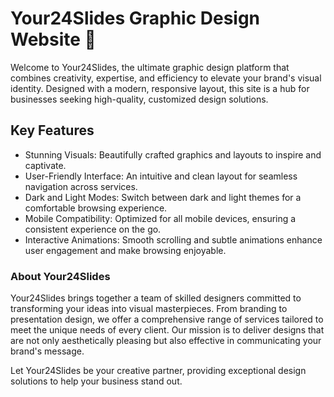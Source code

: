 # Your24Slides Graphic Design Website 🎨

Welcome to Your24Slides, the ultimate graphic design platform that combines creativity, expertise, and efficiency to elevate your brand's visual identity. Designed with a modern, responsive layout, this site is a hub for businesses seeking high-quality, customized design solutions.

## Key Features

- Stunning Visuals: Beautifully crafted graphics and layouts to inspire and captivate.
- User-Friendly Interface: An intuitive and clean layout for seamless navigation across services.
- Dark and Light Modes: Switch between dark and light themes for a comfortable browsing experience.
- Mobile Compatibility: Optimized for all mobile devices, ensuring a consistent experience on the go.
- Interactive Animations: Smooth scrolling and subtle animations enhance user engagement and make browsing enjoyable.

### About Your24Slides

Your24Slides brings together a team of skilled designers committed to transforming your ideas into visual masterpieces. From branding to presentation design, we offer a comprehensive range of services tailored to meet the unique needs of every client. Our mission is to deliver designs that are not only aesthetically pleasing but also effective in communicating your brand's message.

Let Your24Slides be your creative partner, providing exceptional design solutions to help your business stand out.
